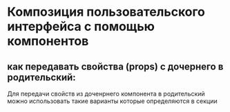 # Композиция пользовательского интерфейса с помощью компонентов

## как передавать свойства (props) с дочернего в родительский:
Для передачи свойств из доченрнего компонента в родительский можно использовать такие варианты
которые определяются в секции <script setup>:
1.
```
const $props = defineProps(['firs', 'second'])
```
2.
```
const $props = defineProps({
    name: String,
    age: Number
})
```
3.
```
const $props = defineProps({
    name: {type: String, default: "Jek"},
    age: {type: Number, default: 1991}
})
```

## как использовать события:
События - это сигналы, которые дочерний компонент подает родительскому. Вот пример определения событий для компонента в синтаксисе script setup:
```
const $emit = defineEmits(['eventName'])
```
после можно вызывать собитие и передавать с ним значения (some_value):
```
emit('eventName', 'Jek')
```

## как импортировать компоенты есть несколько ваиантов:
1. В нужном компоненте в секции <setup script> сделать импорт. Но если ипорт одного и того же компонента происходит в многих местах то это нарушеает принцип DRY. Решением служит пункт 2
```
<script setup>
import MyComponent from "./MyComponent.vue"
</script>
```
2. Глобальный ипорт в <main.js>
```
import MyComponent from ".MyComponent.vue"

createApp(App)
    .component('MyComponent', MyComponent)
    .mount('#app')
```
3. Асинхронный импорт в котором  можно исполльзовать Promise, которы можно обработать в пользовательском приложении по разному
```
import {defineAsyncComponent} from "vue"
const MyComponent = defineAsyncComponent(
    () => import("MyComponent.vue")
)
```
```
const ExampleComponent = defineAsyncComponent(() => {
    return new Promise((resolve, reject) => {
         if(some_input_value_is_true) {
             import OneComponent from "OneComponent.vue"
                 resolve(OneComponent)
             } else {
                 import AnotherComponent from
                    "AnotherComponent.vue"
                 resolve(AnotherComponent)
             }
     })
})
```



## Настраиваемые контроллеры ввода
Одним из особых применений совместного действия пропсов и событий является создание пользовательских контроллеров ввода. В предыдущих примерах мы использовали директиву Vue v-model

<!-- в родительском -->
```

<template>
  <MyComponent v-model="modelValue" v-model:title="varB"></MyComponent>
</template>
```
в дочернем
```
<script setup>
const
  $props = defineProps(['modelValue', 'title']),
  $emit = defineEmits(['update:modelValue','update:title'])
</script>
```


## Инъекция зависимости с помощью Provide и Inject.
Штука в том что пропсы и события доступны только через родительский компонент
если нужно передать от внучатого тогда нужно прописывать их и у посредника,
этa проблема называется <props drilling>
Решение - паттерн <Инъекция зависимостей>, во вью есть красивое решение: <provide>, <inject>
- в родителе
```
import {provide} from 'vue'
provide('provision_key_name': data)

```
- во внуке
```
import {inject} from 'vue'

const $received_data = inject('provision_key_name')
```
или в main.js

```
const app = createApp({})
app.provide('provision_key_name', data_or_value)
```

## использование свойства дочернего в родительском
дочерний
```
<div>
    <slot :data="some_text"></data>
</div>
```

родитель
```
<PassingPropsUpward v-slot="upwardProp">
    {{upwardProp.data}} //Рендеринг содержимого some_text
</PassingPropsUpward>
```
